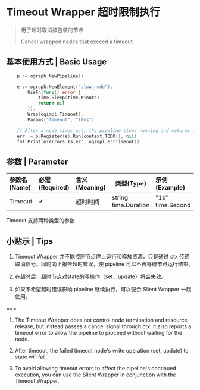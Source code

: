 # Timeout Wrapper 超时限制执行

> 用于超时取消被包装的节点
>
> Cancel wrapped nodes that exceed a timeout.

## 基本使用方式 | Basic Usage

```go
	p := ograph.NewPipeline()

	e := ograph.NewElement("slow_node").
		UseFn(func() error {
			time.Sleep(time.Minute)
			return nil
		}).
		Wrap(ogimpl.Timeout).
		Params("Timeout", "10ms")

	// After a node times out, the pipeline stops running and returns a timeout error.
	err := p.Register(e).Run(context.TODO(), nil)
	fmt.Println(errors.Is(err, ogimpl.ErrTimeout))
```

## 参数 | Parameter

| 参数名(Name) | 必需(Required) | 含义(Meaning) | 类型(Type)              | 示例(Example)       |
| :----------- | :------------- | :------------ | ----------------------- | :------------------ |
| Timeout      | ✔              | 超时时间      | string<br>time.Duration | "1s"<br>time.Second |


Timeout 支持两种类型的参数

## 小贴示 | Tips

1. Timeout Wrapper 并不能控制节点停止运行和释放资源，只是通过 ctx 传递取消信号。同时向上报告超时错误，使 pipeline 可以不再等待节点运行结束。

2. 在超时后，超时节点对state的写操作（set，update）将会失效。

3. 如果不希望超时错误影响 pipeline 继续执行，可以配合 Silent Wrapper 一起使用。

===

1. The Timeout Wrapper does not control node termination and resource release, but instead passes a cancel signal through ctx. It also reports a timeout error to allow the pipeline to proceed without waiting for the node.

2. After timeout, the failed timeout node's write operation (set, update) to state will fail.

3. To avoid allowing timeout errors to affect the pipeline's continued execution, you can use the Silent Wrapper in conjunction with the Timeout Wrapper.